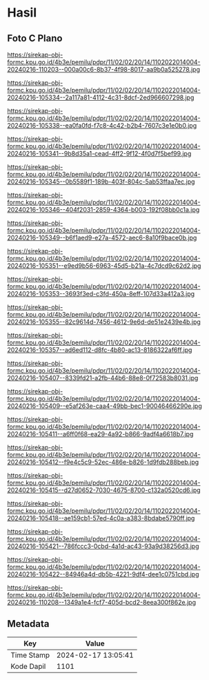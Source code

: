 # Hasil

## Foto C Plano

https://sirekap-obj-formc.kpu.go.id/4b3e/pemilu/pdpr/11/02/02/20/14/1102022014004-20240216-110203--000a00c6-8b37-4f98-8017-aa9b0a525278.jpg

https://sirekap-obj-formc.kpu.go.id/4b3e/pemilu/pdpr/11/02/02/20/14/1102022014004-20240216-105334--2a117a81-4112-4c31-8dcf-2ed966607298.jpg

https://sirekap-obj-formc.kpu.go.id/4b3e/pemilu/pdpr/11/02/02/20/14/1102022014004-20240216-105338--ea0fa0fd-f7c8-4c42-b2b4-7607c3e1e0b0.jpg

https://sirekap-obj-formc.kpu.go.id/4b3e/pemilu/pdpr/11/02/02/20/14/1102022014004-20240216-105341--9b8d35a1-cead-4ff2-9f12-4f0d7f5bef99.jpg

https://sirekap-obj-formc.kpu.go.id/4b3e/pemilu/pdpr/11/02/02/20/14/1102022014004-20240216-105345--0b5589f1-189b-403f-804c-5ab53ffaa7ec.jpg

https://sirekap-obj-formc.kpu.go.id/4b3e/pemilu/pdpr/11/02/02/20/14/1102022014004-20240216-105346--404f2031-2859-4364-b003-192f08bb0c1a.jpg

https://sirekap-obj-formc.kpu.go.id/4b3e/pemilu/pdpr/11/02/02/20/14/1102022014004-20240216-105349--b6f1aed9-e27a-4572-aec6-8a10f9bace0b.jpg

https://sirekap-obj-formc.kpu.go.id/4b3e/pemilu/pdpr/11/02/02/20/14/1102022014004-20240216-105351--e9ed9b56-6963-45d5-b21a-4c7dcd9c62d2.jpg

https://sirekap-obj-formc.kpu.go.id/4b3e/pemilu/pdpr/11/02/02/20/14/1102022014004-20240216-105353--3693f3ed-c3fd-450a-8eff-107d33a412a3.jpg

https://sirekap-obj-formc.kpu.go.id/4b3e/pemilu/pdpr/11/02/02/20/14/1102022014004-20240216-105355--82c9614d-7456-4612-9e6d-de51e2439e4b.jpg

https://sirekap-obj-formc.kpu.go.id/4b3e/pemilu/pdpr/11/02/02/20/14/1102022014004-20240216-105357--ad6ed112-d8fc-4b80-ac13-8186322af6ff.jpg

https://sirekap-obj-formc.kpu.go.id/4b3e/pemilu/pdpr/11/02/02/20/14/1102022014004-20240216-105407--8339fd21-a2fb-44b6-88e8-0f72583b8031.jpg

https://sirekap-obj-formc.kpu.go.id/4b3e/pemilu/pdpr/11/02/02/20/14/1102022014004-20240216-105409--e5af263e-caa4-49bb-bec1-90046466290e.jpg

https://sirekap-obj-formc.kpu.go.id/4b3e/pemilu/pdpr/11/02/02/20/14/1102022014004-20240216-105411--a6ff0f68-ea29-4a92-b866-9adf4a6618b7.jpg

https://sirekap-obj-formc.kpu.go.id/4b3e/pemilu/pdpr/11/02/02/20/14/1102022014004-20240216-105412--f9e4c5c9-52ec-486e-b826-1d9fdb288beb.jpg

https://sirekap-obj-formc.kpu.go.id/4b3e/pemilu/pdpr/11/02/02/20/14/1102022014004-20240216-105415--d27d0652-7030-4675-8700-c132a0520cd6.jpg

https://sirekap-obj-formc.kpu.go.id/4b3e/pemilu/pdpr/11/02/02/20/14/1102022014004-20240216-105418--ae159cb1-57ed-4c0a-a383-8bdabe5790ff.jpg

https://sirekap-obj-formc.kpu.go.id/4b3e/pemilu/pdpr/11/02/02/20/14/1102022014004-20240216-105421--786fccc3-0cbd-4a1d-ac43-93a9d38256d3.jpg

https://sirekap-obj-formc.kpu.go.id/4b3e/pemilu/pdpr/11/02/02/20/14/1102022014004-20240216-105422--84946a4d-db5b-4221-9df4-dee1c0751cbd.jpg

https://sirekap-obj-formc.kpu.go.id/4b3e/pemilu/pdpr/11/02/02/20/14/1102022014004-20240216-110208--1349a1e4-fcf7-405d-bcd2-8eea300f862e.jpg


## Metadata

| Key        | Value               |
| ---------- | ------------------- |
| Time Stamp | 2024-02-17 13:05:41 |
| Kode Dapil | 1101                |



